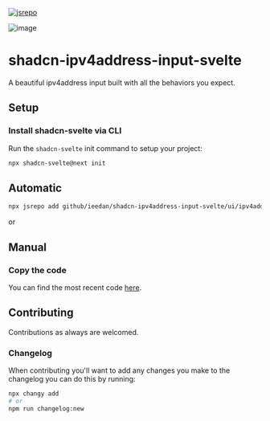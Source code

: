 [![jsrepo](https://jsrepo.dev/badges/build/passing.svg)](https://jsrepo.dev)

![image](https://github.com/user-attachments/assets/20d3053a-1fb1-47a0-8b8e-521e2d12d118)

# shadcn-ipv4address-input-svelte

A beautiful ipv4address input built with all the behaviors you expect.

## Setup

### Install shadcn-svelte via CLI

Run the `shadcn-svelte` init command to setup your project:

```bash
npx shadcn-svelte@next init
```

## Automatic

```bash
npx jsrepo add github/ieedan/shadcn-ipv4address-input-svelte/ui/ipv4address-input
```

or

## Manual

### Copy the code

You can find the most recent code [here](https://github.com/ieedan/shadcn-ipv4address-input-svelte/tree/main/src/lib/components/ui/ipv4address-input).

## Contributing

Contributions as always are welcomed.

### Changelog

When contributing you'll want to add any changes you make to the changelog you can do this by running:

```bash
npx changy add
# or
npm run changelog:new
```
